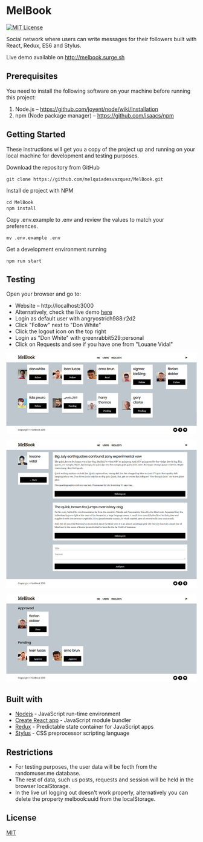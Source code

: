 # MelBook

[![MIT License][license-image]][license-url]

Social network where users can write messages for their followers built with React, Redux, ES6 and Stylus.

Live demo available on http://melbook.surge.sh

## Prerequisites

You need to install the following software on your machine before running this project:

1. Node.js  &ndash; <https://github.com/joyent/node/wiki/Installation>
2. npm (Node package manager)  &ndash; <https://github.com/isaacs/npm>

## Getting Started

These instructions will get you a copy of the project up and running on your local machine for development and testing purposes.

Download the repository from GitHub

```shell
git clone https://github.com/melquiadesvazquez/MelBook.git
```

Install de project with NPM

```shell
cd MelBook
npm install
```

Copy .env.example to .env and review the values to match your preferences.

```shell
mv .env.example .env
```

Get a development environment running

```shell
npm run start
```

## Testing

Open your browser and go to:

+ Website &ndash; http://localhost:3000
+ Alternatively, check the live demo [here](http://melbook.surge.sh)
+ Login as default user with angryostrich988:r2d2
+ Click "Follow" next to "Don White"
+ Click the logout icon on the top right
+ Login as "Don White" with greenrabbit529:personal
+ Click on Requests and see if you have one from "Louane Vidal"

![MelBook homepage](https://raw.githubusercontent.com/melquiadesvazquez/MelBook/master/src/assets/web1.jpg)

![MelBook posts page](https://raw.githubusercontent.com/melquiadesvazquez/MelBook/master/src/assets/web2.jpg)

![MelBook requests page](https://raw.githubusercontent.com/melquiadesvazquez/MelBook/master/src/assets/web3.jpg)

## Built with

+ [Nodejs](https://nodejs.org/) - JavaScript run-time environment
+ [Create React app](https://github.com/facebook/create-react-app) - JavaScript module bundler
+ [Redux](https://github.com/reduxjs/redux) - Predictable state container for JavaScript apps
+ [Stylus](http://stylus-lang.com/) - CSS preprocessor scripting language

## Restrictions

+ For testing purposes, the user data will be fecth from the randomuser.me database.
+ The rest of data, such us posts, requests and session will be held in the browser localStorage.
+ In the live url logging out doesn't work properly, alternatively you can delete the property melbook:uuid from the localStorage.

## License

[MIT][license-url]

[license-image]: http://img.shields.io/badge/license-MIT-blue.svg?style=flat
[license-url]: LICENSE
